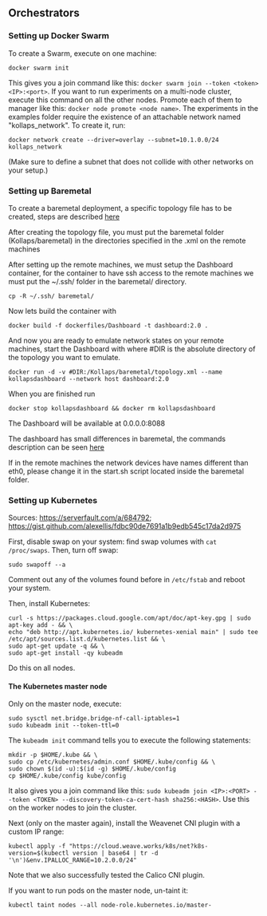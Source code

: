 ## Orchestrators

### Setting up Docker Swarm

To create a Swarm, execute on one machine:
```
docker swarm init
```
This gives you a join command like this: `docker swarm join --token <token> <IP>:<port>`.
If you want to run experiments on a multi-node cluster, execute this command on all the other nodes. Promote each of them to manager like this: `docker node promote <node name>`.
The experiments in the examples folder require the existence of an attachable network named "kollaps_network".
To create it, run:
```
docker network create --driver=overlay --subnet=10.1.0.0/24 kollaps_network
```
(Make sure to define a subnet that does not collide with other networks on your setup.)


### Setting up Baremetal

To create a baremetal deployment, a specific topology file has to be created, steps are described [here](https://github.com/miguelammatos/kollaps-private/wiki/Baremetal-experiments#topology-description)

After creating the topology file, you must put the baremetal folder (Kollaps/baremetal) in the directories specified in the .xml on the remote machines

After setting up the remote machines, we must setup the Dashboard container, for the container to have ssh access to the remote machines we must put the ~/.ssh/ folder in the baremetal/ directory. 

```
cp -R ~/.ssh/ baremetal/
```

Now lets build the container with
```
docker build -f dockerfiles/Dashboard -t dashboard:2.0 .
```

And now you are ready to emulate network states on your remote machines, start the Dashboard with where #DIR is the absolute directory of the topology you want to emulate.

```
docker run -d -v #DIR:/Kollaps/baremetal/topology.xml --name kollapsdashboard --network host dashboard:2.0
```

When you are finished run

```
docker stop kollapsdashboard && docker rm kollapsdashboard
```

The Dashboard will be available at 0.0.0.0:8088

The dashboard has small differences in baremetal, the commands description can be seen [here](https://github.com/miguelammatos/kollaps-private/wiki/Baremetal-experiments#dashboard)

If in the remote machines the network devices have names different than eth0, please change it in the start.sh script located inside the baremetal folder.

### Setting up Kubernetes

Sources: https://serverfault.com/a/684792; https://gist.github.com/alexellis/fdbc90de7691a1b9edb545c17da2d975

First, disable swap on your system: find swap volumes with `cat /proc/swaps`. Then, turn off swap:

```
sudo swapoff --a
```

Comment out any of the volumes found before in `/etc/fstab` and reboot your system.

Then, install Kubernetes:

```
curl -s https://packages.cloud.google.com/apt/doc/apt-key.gpg | sudo apt-key add - && \
echo "deb http://apt.kubernetes.io/ kubernetes-xenial main" | sudo tee /etc/apt/sources.list.d/kubernetes.list && \
sudo apt-get update -q && \
sudo apt-get install -qy kubeadm
```

Do this on all nodes.

#### The Kubernetes master node

Only on the master node, execute:

```
sudo sysctl net.bridge.bridge-nf-call-iptables=1
sudo kubeadm init --token-ttl=0
```

The `kubeadm init` command tells you to execute the following statements:

```
mkdir -p $HOME/.kube && \
sudo cp /etc/kubernetes/admin.conf $HOME/.kube/config && \
sudo chown $(id -u):$(id -g) $HOME/.kube/config
cp $HOME/.kube/config kube/config
```

It also gives you a join command like this: `sudo kubeadm join <IP>:<PORT> --token <TOKEN> --discovery-token-ca-cert-hash sha256:<HASH>`. Use this on the worker nodes to join the cluster.

Next (only on the master again), install the Weavenet CNI plugin with a custom IP range:

```
kubectl apply -f "https://cloud.weave.works/k8s/net?k8s-version=$(kubectl version | base64 | tr -d '\n')&env.IPALLOC_RANGE=10.2.0.0/24"
```
Note that we also successfully tested the Calico CNI plugin.

If you want to run pods on the master node, un-taint it:

```
kubectl taint nodes --all node-role.kubernetes.io/master-
```
